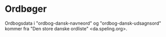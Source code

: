 # Ordbøger

Ordbogsdata i "ordbog-dansk-navneord" og "ordbog-dansk-udsagnsord" kommer fra
"Den store danske ordliste" <da.speling.org>.
